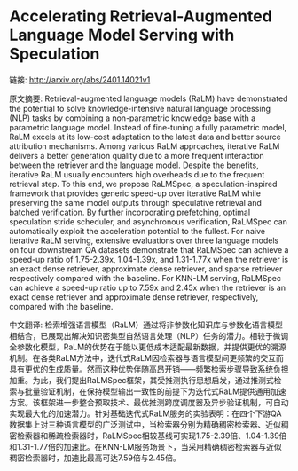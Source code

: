 # Accelerating Retrieval-Augmented Language Model Serving with Speculation

链接: http://arxiv.org/abs/2401.14021v1

原文摘要:
Retrieval-augmented language models (RaLM) have demonstrated the potential to
solve knowledge-intensive natural language processing (NLP) tasks by combining
a non-parametric knowledge base with a parametric language model. Instead of
fine-tuning a fully parametric model, RaLM excels at its low-cost adaptation to
the latest data and better source attribution mechanisms. Among various RaLM
approaches, iterative RaLM delivers a better generation quality due to a more
frequent interaction between the retriever and the language model. Despite the
benefits, iterative RaLM usually encounters high overheads due to the frequent
retrieval step. To this end, we propose RaLMSpec, a speculation-inspired
framework that provides generic speed-up over iterative RaLM while preserving
the same model outputs through speculative retrieval and batched verification.
By further incorporating prefetching, optimal speculation stride scheduler, and
asynchronous verification, RaLMSpec can automatically exploit the acceleration
potential to the fullest. For naive iterative RaLM serving, extensive
evaluations over three language models on four downstream QA datasets
demonstrate that RaLMSpec can achieve a speed-up ratio of 1.75-2.39x,
1.04-1.39x, and 1.31-1.77x when the retriever is an exact dense retriever,
approximate dense retriever, and sparse retriever respectively compared with
the baseline. For KNN-LM serving, RaLMSpec can achieve a speed-up ratio up to
7.59x and 2.45x when the retriever is an exact dense retriever and approximate
dense retriever, respectively, compared with the baseline.

中文翻译:
检索增强语言模型（RaLM）通过将非参数化知识库与参数化语言模型相结合，已展现出解决知识密集型自然语言处理（NLP）任务的潜力。相较于微调全参数化模型，RaLM的优势在于能以更低成本适配最新数据，并提供更优的溯源机制。在各类RaLM方法中，迭代式RaLM因检索器与语言模型间更频繁的交互而具有更优的生成质量。然而这种优势伴随高昂开销——频繁检索步骤导致系统负担加重。为此，我们提出RaLMSpec框架，其受推测执行思想启发，通过推测式检索与批量验证机制，在保持模型输出一致性的前提下为迭代式RaLM提供通用加速方案。该框架进一步整合预取技术、最优推测跨度调度器及异步验证机制，可自动实现最大化的加速潜力。针对基础迭代式RaLM服务的实验表明：在四个下游QA数据集上对三种语言模型的广泛测试中，当检索器分别为精确稠密检索器、近似稠密检索器和稀疏检索器时，RaLMSpec相较基线可实现1.75-2.39倍、1.04-1.39倍和1.31-1.77倍的加速比。在KNN-LM服务场景下，当采用精确稠密检索器与近似稠密检索器时，加速比最高可达7.59倍与2.45倍。
